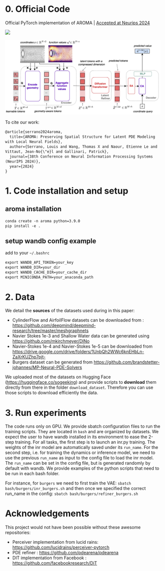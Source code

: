 

# 0. Official Code
Official PyTorch implementation of AROMA | [Accepted at Neurips 2024](https://openreview.net/forum?id=Aj8RKCGwjE&referrer=%5BAuthor%20Console%5D(%2Fgroup%3Fid%3DNeurIPS.cc%2F2024%2FConference%2FAuthors%23your-submissions))

<a href="https://arxiv.org/abs/2406.02176"><img
src="https://img.shields.io/badge/arXiv-AROMA-b31b1b.svg" height=25em></a>

<p float="center">
  <img src="./assets/new_aroma_inference_v2.jpg" width="800"/>
</p>

To cite our work:

```
@article{serrano2024aroma,
  title={AROMA: Preserving Spatial Structure for Latent PDE Modeling with Local Neural Fields},
  author={Serrano, Louis and Wang, Thomas X and Naour, Etienne Le and Vittaut, Jean-No{\"e}l and Gallinari, Patrick},
  journal={38th Conference on Neural Information Processing Systems (NeurIPS 2024)},
  year={2024}
}
```

# 1. Code installation and setup
## aroma installation
```
conda create -n aroma python=3.9.0
pip install -e .
```

## setup wandb config example

add to your `~/.bashrc`
```
export WANDB_API_TOKEN=your_key
export WANDB_DIR=your_dir
export WANDB_CACHE_DIR=your_cache_dir
export MINICONDA_PATH=your_anaconda_path
```

# 2. Data

We detail the **sources** of the datasets used during in this paper:

* CylinderFlow and AirfoilFlow datasets can be downloaded from : https://github.com/deepmind/deepmind-research/tree/master/meshgraphnets
* Navier Stokes 1e-3 and Shallow Water data can be generated using https://github.com/mkirchmeyer/DINo 
* Navier-Stokes 1e-4 and Navier-Stokes 1e-5 can be downloaded from https://drive.google.com/drive/folders/1UnbQh2WWc6knEHbLn-ZaXrKUZhp7pjt-
* Burgers dataset can be generated from https://github.com/brandstetter-johannes/MP-Neural-PDE-Solvers

We uploaded most of the datasets on Hugging Face (https://huggingface.co/sogeeking) and provide scripts to **download** them directly from there in the folder `download_dataset`.
Therefore you can use those scripts to download efficiently the data.


# 3. Run experiments 

The code runs only on GPU. We provide sbatch configuration files to run the training scripts. They are located in `bash` and are organized by datasets.
We expect the user to have wandb installed in its environment to ease the 2-step training. 
For all tasks, the first step is to launch an inr.py training. The weights of the inr model are automatically saved under its `run_name`.
For the second step, i.e. for training the dynamics or inference model, we need to use the previous `run_name` as input to the config file to load the inr model. The `run_name` can be set in the config file, but is generated randomly by default with wandb.
We provide examples of the python scripts that need to be run in each bash folder.

For instance, for `burgers` we need to first train the VAE:
`sbatch bash/burgers/inr_burgers.sh`
and then once we specified the correct run_name in the config:
`sbatch bash/burgers/refiner_burgers.sh`

# Acknowledgements

This project would not have been possible without these awesome repositories:
* Perceiver implementation from lucid rains: https://github.com/lucidrains/perceiver-pytorch
* PDE refiner : https://github.com/pdearena/pdearena
* DIT implementation from Facebook : https://github.com/facebookresearch/DiT












